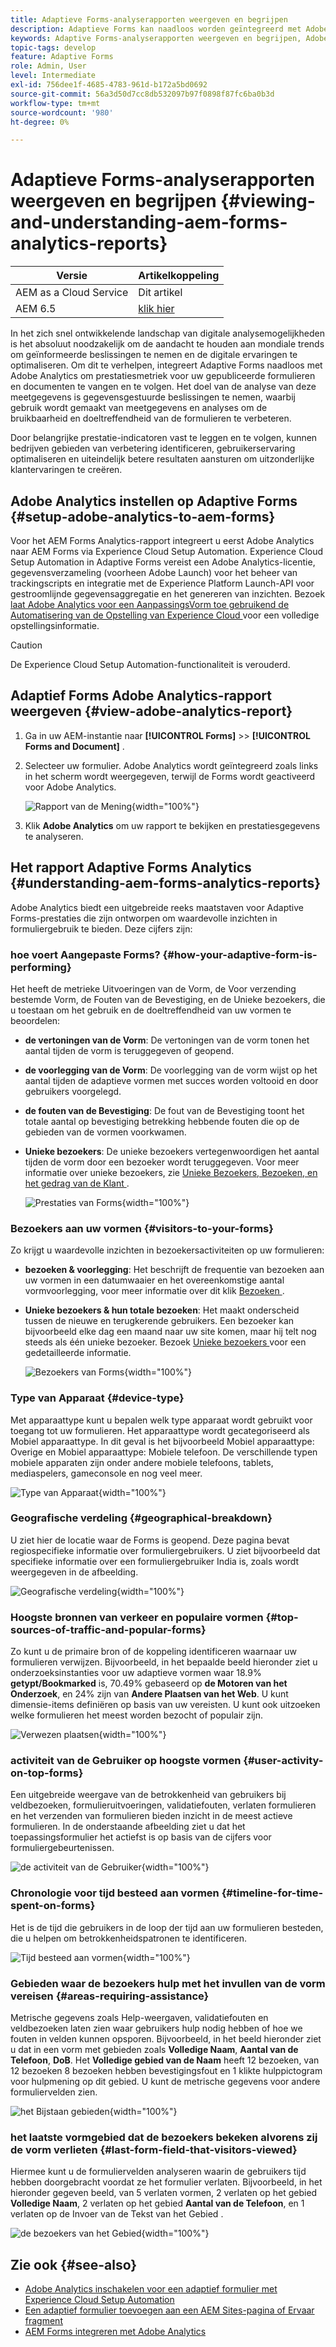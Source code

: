 ```yaml
---
title: Adaptieve Forms-analyserapporten weergeven en begrijpen
description: Adaptieve Forms kan naadloos worden geïntegreerd met Adobe Analytics om prestatiegegevens voor gepubliceerde formulieren en documenten vast te leggen en bij te houden.
keywords: Adaptive Forms-analyserapporten weergeven en begrijpen, Adobe-analyserapport, Forms Analytics-rapport
topic-tags: develop
feature: Adaptive Forms
role: Admin, User
level: Intermediate
exl-id: 756dee1f-4685-4783-961d-b172a5bd0692
source-git-commit: 56a3d50d7cc8db532097b97f0898f87fc6ba0b3d
workflow-type: tm+mt
source-wordcount: '980'
ht-degree: 0%

---
```


# Adaptieve Forms-analyserapporten weergeven en begrijpen {#viewing-and-understanding-aem-forms-analytics-reports}

| Versie | Artikelkoppeling |
| -------- | ---------------------------- |
| AEM as a Cloud Service | Dit artikel |
| AEM 6.5 | [ klik hier ](https://experienceleague.adobe.com/docs/experience-manager-65/forms/integrate-aem-forms-with-experience-cloud-solutions/view-understand-aem-forms-analytics-reports.html) |

In het zich snel ontwikkelende landschap van digitale analysemogelijkheden is het absoluut noodzakelijk om de aandacht te houden aan mondiale trends om geïnformeerde beslissingen te nemen en de digitale ervaringen te optimaliseren. Om dit te verhelpen, integreert Adaptive Forms naadloos met Adobe Analytics om prestatiesmetriek voor uw gepubliceerde formulieren en documenten te vangen en te volgen. Het doel van de analyse van deze meetgegevens is gegevensgestuurde beslissingen te nemen, waarbij gebruik wordt gemaakt van meetgegevens en analyses om de bruikbaarheid en doeltreffendheid van de formulieren te verbeteren.

Door belangrijke prestatie-indicatoren vast te leggen en te volgen, kunnen bedrijven gebieden van verbetering identificeren, gebruikerservaring optimaliseren en uiteindelijk betere resultaten aansturen om uitzonderlijke klantervaringen te creëren.

## Adobe Analytics instellen op Adaptive Forms {#setup-adobe-analytics-to-aem-forms}

Voor het AEM Forms Analytics-rapport integreert u eerst Adobe Analytics naar AEM Forms via Experience Cloud Setup Automation. Experience Cloud Setup Automation in Adaptive Forms vereist een Adobe Analytics-licentie, gegevensverzameling (voorheen Adobe Launch) voor het beheer van trackingscripts en integratie met de Experience Platform Launch-API voor gestroomlijnde gegevensaggregatie en het genereren van inzichten. Bezoek [ laat Adobe Analytics voor een AanpassingsVorm toe gebruikend de Automatisering van de Opstelling van Experience Cloud ](/help/forms/enable-adobe-analytics-adaptive-form-using-experience-cloud-setup-automation.md) voor een volledige opstellingsinformatie.

>[!CAUTION]
>
>De Experience Cloud Setup Automation-functionaliteit is verouderd.

## Adaptief Forms Adobe Analytics-rapport weergeven {#view-adobe-analytics-report}

1. Ga in uw AEM-instantie naar **[!UICONTROL Forms]** >> **[!UICONTROL Forms and Document]** .
1. Selecteer uw formulier. Adobe Analytics wordt geïntegreerd zoals links in het scherm wordt weergegeven, terwijl de Forms wordt geactiveerd voor Adobe Analytics.

   ![ Rapport van de Mening ](assets/activ-aa.png){width="100%"}

1. Klik **Adobe Analytics** om uw rapport te bekijken en prestatiesgegevens te analyseren.

## Het rapport Adaptive Forms Analytics {#understanding-aem-forms-analytics-reports}

Adobe Analytics biedt een uitgebreide reeks maatstaven voor Adaptive Forms-prestaties die zijn ontworpen om waardevolle inzichten in formuliergebruik te bieden. Deze cijfers zijn:

### **hoe voert Aangepaste Forms?** {#how-your-adaptive-form-is-performing}

Het heeft de metrieke Uitvoeringen van de Vorm, de Voor verzending bestemde Vorm, de Fouten van de Bevestiging, en de Unieke bezoekers, die u toestaan om het gebruik en de doeltreffendheid van uw vormen te beoordelen:

* **de vertoningen van de Vorm**: De vertoningen van de vorm tonen het aantal tijden de vorm is teruggegeven of geopend.

* **de voorlegging van de Vorm**: De voorlegging van de vorm wijst op het aantal tijden de adaptieve vormen met succes worden voltooid en door gebruikers voorgelegd.

* **de fouten van de Bevestiging**: De fout van de Bevestiging toont het totale aantal op bevestiging betrekking hebbende fouten die op de gebieden van de vormen voorkwamen.

* **Unieke bezoekers**: De unieke bezoekers vertegenwoordigen het aantal tijden de vorm door een bezoeker wordt teruggegeven. Voor meer informatie over unieke bezoekers, zie [ Unieke Bezoekers, Bezoeken, en het gedrag van de Klant ](https://experienceleague.adobe.com/docs/analytics/components/metrics/visits.html).

  ![ Prestaties van Forms ](assets/forms-performance.png){width="100%"}

### **Bezoekers aan uw vormen** {#visitors-to-your-forms}

Zo krijgt u waardevolle inzichten in bezoekersactiviteiten op uw formulieren:

* **bezoeken &amp; voorlegging**: Het beschrijft de frequentie van bezoeken aan uw vormen in een datumwaaier en het overeenkomstige aantal vormvoorlegging, voor meer informatie over dit klik [ Bezoeken ](https://experienceleague.adobe.com/docs/analytics/components/metrics/visits.html).
* **Unieke bezoekers &amp; hun totale bezoeken**: Het maakt onderscheid tussen de nieuwe en terugkerende gebruikers. Een bezoeker kan bijvoorbeeld elke dag een maand naar uw site komen, maar hij telt nog steeds als één unieke bezoeker. Bezoek [ Unieke bezoekers ](https://experienceleague.adobe.com/docs/analytics/components/metrics/unique-visitors.html) voor een gedetailleerde informatie.

  ![ Bezoekers van Forms ](assets/forms-visitors.png){width="100%"}

### **Type van Apparaat** {#device-type}

Met apparaattype kunt u bepalen welk type apparaat wordt gebruikt voor toegang tot uw formulieren. Het apparaattype wordt gecategoriseerd als Mobiel apparaattype. In dit geval is het bijvoorbeeld Mobiel apparaattype: Overige en Mobiel apparaattype: Mobiele telefoon. De verschillende typen mobiele apparaten zijn onder andere mobiele telefoons, tablets, mediaspelers, gameconsole en nog veel meer.

![ Type van Apparaat ](assets/device-type.png){width="100%"}

### **Geografische verdeling** {#geographical-breakdown}

U ziet hier de locatie waar de Forms is geopend. Deze pagina bevat regiospecifieke informatie over formuliergebruikers. U ziet bijvoorbeeld dat specifieke informatie over een formuliergebruiker India is, zoals wordt weergegeven in de afbeelding.

![ Geografische verdeling ](assets/geographical-breakdown.png){width="100%"}

### **Hoogste bronnen van verkeer en populaire vormen** {#top-sources-of-traffic-and-popular-forms}

Zo kunt u de primaire bron of de koppeling identificeren waarnaar uw formulieren verwijzen. Bijvoorbeeld, in het bepaalde beeld hieronder ziet u onderzoeksinstanties voor uw adaptieve vormen waar 18.9% **getypt/Bookmarked** is, 70.49% gebaseerd op **de Motoren van het Onderzoek**, en 24% zijn van **Andere Plaatsen van het Web**. U kunt dimensie-items definiëren op basis van uw vereisten. U kunt ook uitzoeken welke formulieren het meest worden bezocht of populair zijn.

![ Verwezen plaatsen ](assets/referred-sites.png){width="100%"}

### **activiteit van de Gebruiker op hoogste vormen** {#user-activity-on-top-forms}

Een uitgebreide weergave van de betrokkenheid van gebruikers bij veldbezoeken, formulieruitvoeringen, validatiefouten, verlaten formulieren en het verzenden van formulieren bieden inzicht in de meest actieve formulieren. In de onderstaande afbeelding ziet u dat het toepassingsformulier het actiefst is op basis van de cijfers voor formuliergebeurtenissen.

![ de activiteit van de Gebruiker ](assets/user-activity.png){width="100%"}

### **Chronologie voor tijd besteed aan vormen** {#timeline-for-time-spent-on-forms}

Het is de tijd die gebruikers in de loop der tijd aan uw formulieren besteden, die u helpen om betrokkenheidspatronen te identificeren.

![ Tijd besteed aan vormen ](assets/time-spent-on-forms.png){width="100%"}

### **Gebieden waar de bezoekers hulp met het invullen van de vorm** vereisen {#areas-requiring-assistance}

Metrische gegevens zoals Help-weergaven, validatiefouten en veldbezoeken laten zien waar gebruikers hulp nodig hebben of hoe we fouten in velden kunnen opsporen. Bijvoorbeeld, in het beeld hieronder ziet u dat in een vorm met gebieden zoals **Volledige Naam**, **Aantal van de Telefoon**, **DoB**. Het **Volledige gebied van de Naam** heeft 12 bezoeken, van 12 bezoeken 8 bezoeken hebben bevestigingsfout en 1 klikte hulppictogram voor hulpmening op dit gebied. U kunt de metrische gegevens voor andere formuliervelden zien.

![ het Bijstaan gebieden ](assets/assisting-areas.png){width="100%"}

### **het laatste vormgebied dat de bezoekers bekeken alvorens zij de vorm** verlieten {#last-form-field-that-visitors-viewed}

Hiermee kunt u de formuliervelden analyseren waarin de gebruikers tijd hebben doorgebracht voordat ze het formulier verlaten. Bijvoorbeeld, in het hieronder gegeven beeld, van 5 verlaten vormen, 2 verlaten op het gebied **Volledige Naam**, 2 verlaten op het gebied **Aantal van de Telefoon**, en 1 verlaten op de Invoer van de Tekst van het Gebied **&#x200B;**.

![ de bezoekers van het Gebied ](assets/field-visitors.png){width="100%"}

## Zie ook {#see-also}

* [Adobe Analytics inschakelen voor een adaptief formulier met Experience Cloud Setup Automation](/help/forms/enable-adobe-analytics-adaptive-form-using-experience-cloud-setup-automation.md)
* [Een adaptief formulier toevoegen aan een AEM Sites-pagina of Ervaar fragment](/help/forms/create-or-add-an-adaptive-form-to-aem-sites-page.md)
* [AEM Forms integreren met Adobe Analytics](/help/forms/integrate-aem-forms-with-adobe-analytics.md)
